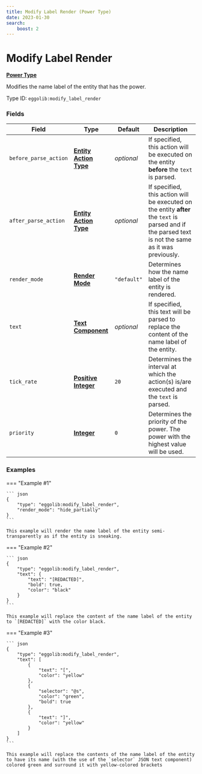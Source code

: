 ```yaml
---
title: Modify Label Render (Power Type)
date: 2023-01-30
search:
    boost: 2
---
```


#   Modify Label Render

[**Power Type**][1]

Modifies the name label of the entity that has the power.

Type ID: `eggolib:modify_label_render`


### Fields

Field | Type | Default | Description
------|------|---------|------------
`before_parse_action` | [**Entity Action Type**][2] | *optional* | If specified, this action will be executed on the entity **before** the `text` is parsed.
`after_parse_action` | [**Entity Action Type**][2] | *optional* | If specified, this action will be executed on the entity **after** the `text` is parsed and if the parsed text is not the same as it was previously.
`render_mode` | [**Render Mode**][3] | `"default"` | Determines how the name label of the entity is rendered.
`text` | [**Text Component**][4] | *optional* | If specified, this text will be parsed to replace the content of the name label of the entity.
`tick_rate` | [**Positive Integer**][5] | `20` | Determines the interval at which the action(s) is/are executed and the `text` is parsed.
`priority` | [**Integer**][6] | `0` | Determines the priority of the power. The power with the highest value will be used.


### Examples

=== "Example #1"

    ``` json
    {
        "type": "eggolib:modify_label_render",
        "render_mode": "hide_partially"
    }
    ```

    This example will render the name label of the entity semi-transparently as if the entity is sneaking.


=== "Example #2"

    ``` json
    {
        "type": "eggolib:modify_label_render",
        "text": {
            "text": "[REDACTED]",
            "bold": true,
            "color": "black"
        }
    }
    ```

    This example will replace the content of the name label of the entity to `[REDACTED]` with the color black.


=== "Example #3"

    ``` json
    {
        "type": "eggolib:modify_label_render",
        "text": [
            {
                "text": "[",
                "color": "yellow"
            },
            {
                "selector": "@s",
                "color": "green",
                "bold": true
            },
            {
                "text": "]",
                "color": "yellow"
            }
        ]
    }
    ```

    This example will replace the contents of the name label of the entity to have its name (with the use of the `selector` JSON text component) colored green and surround it with yellow-colored brackets



[1]: ../power_types.md
[2]: ../entity_action_types.md
[3]: ../data_types/render_mode.md
[4]: https://origins.readthedocs.io/en/latest/types/data_types/text_component
[5]: ../data_types/positive_integer.md
[6]: https://origins.readthedocs.io/en/latest/types/data_types/integer
